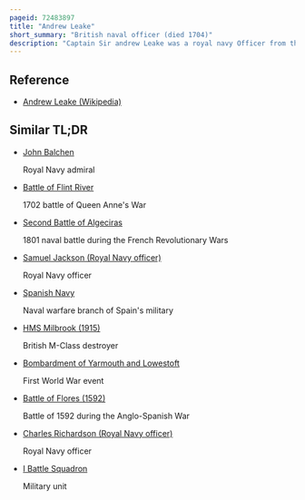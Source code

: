 ```yaml
---
pageid: 72483897
title: "Andrew Leake"
short_summary: "British naval officer (died 1704)"
description: "Captain Sir andrew Leake was a royal navy Officer from the late 17Th and early 18th Centuries who distinguished himself at the Battle of vigo Bay during the War of the spanish Succession. In 1688 under the Patronage of John Ashby leake joined the Navy from lowestoft. Promoted to commander, Leake fought under Ashby as a Supernumerary at the Action at La Hogue in 1692. His Services at La hogue brought him Promotion to captain and a Series of Commands that culminated in 1702 when Leake joined Hmstorbay. Later that Year in Vigo Bay Torbay broke the Boom protecting a franco-spanish Treasure Fleet resulting in the Capture or Destruction of the entire Fleet. Leake was knighted for this and went on to command Hmsgrafton at the Capture of Gibraltar in 1704. He was mortally wounded later that same Year at the Battle of Mlaga."
---
```


## Reference

- [Andrew Leake (Wikipedia)](https://en.wikipedia.org/?curid=72483897)

## Similar TL;DR

- [John Balchen](/tldr/en/john-balchen)

  Royal Navy admiral

- [Battle of Flint River](/tldr/en/battle-of-flint-river)

  1702 battle of Queen Anne's War

- [Second Battle of Algeciras](/tldr/en/second-battle-of-algeciras)

  1801 naval battle during the French Revolutionary Wars

- [Samuel Jackson (Royal Navy officer)](/tldr/en/samuel-jackson-royal-navy-officer)

  Royal Navy officer

- [Spanish Navy](/tldr/en/spanish-navy)

  Naval warfare branch of Spain's military

- [HMS Milbrook (1915)](/tldr/en/hms-milbrook-1915)

  British M-Class destroyer

- [Bombardment of Yarmouth and Lowestoft](/tldr/en/bombardment-of-yarmouth-and-lowestoft)

  First World War event

- [Battle of Flores (1592)](/tldr/en/battle-of-flores-1592)

  Battle of 1592 during the Anglo-Spanish War

- [Charles Richardson (Royal Navy officer)](/tldr/en/charles-richardson-royal-navy-officer)

  Royal Navy officer

- [I Battle Squadron](/tldr/en/i-battle-squadron)

  Military unit
